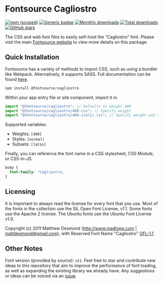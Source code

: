 # Fontsource Cagliostro

[![npm (scoped)](https://img.shields.io/npm/v/@fontsource/cagliostro?color=brightgreen)](https://www.npmjs.com/package/@fontsource/cagliostro) [![Generic badge](https://img.shields.io/badge/fontsource-passing-brightgreen)](https://github.com/fontsource/fontsource) [![Monthly downloads](https://badgen.net/npm/dm/@fontsource/cagliostro)](https://github.com/fontsource/fontsource) [![Total downloads](https://badgen.net/npm/dt/@fontsource/cagliostro)](https://github.com/fontsource/fontsource) [![GitHub stars](https://img.shields.io/github/stars/fontsource/fontsource.svg?style=social&label=Star)](https://github.com/fontsource/fontsource/stargazers)

The CSS and web font files to easily self-host the “Cagliostro” font. Please visit the main [Fontsource website](https://fontsource.org/fonts/cagliostro) to view more details on this package.

## Quick Installation

Fontsource has a variety of methods to import CSS, such as using a bundler like Webpack. Alternatively, it supports SASS. Full documentation can be found [here](https://fontsource.org/docs/introduction).

```javascript
npm install @fontsource/cagliostro
```

Within your app entry file or site component, import it in.

```javascript
import "@fontsource/cagliostro"; // Defaults to weight 400
import "@fontsource/cagliostro/400.css"; // Specify weight
import "@fontsource/cagliostro/400-italic.css"; // Specify weight and style

```

Supported variables:
- Weights: `[400]`
- Styles: `[normal]`
- Subsets: `[latin]`

Finally, you can reference the font name in a CSS stylesheet, CSS Module, or CSS-in-JS.

```css
body {
  font-family: "Cagliostro;
}
```

## Licensing
It is important to always read the license for every font that you use.
Most of the fonts in the collection use the SIL Open Font License, v1.1. Some fonts use the Apache 2 license. The Ubuntu fonts use the Ubuntu Font License v1.0.

Copyright (c) 2011 Matthew Desmond (http://www.madtype.com | mattdesmond@gmail.com), with Reserved Font Name "Cagliostro"
[OFL-1.1](http://scripts.sil.org/OFL)

## Other Notes
Font version (provided by source): `v21`.
Feel free to star and contribute new ideas to this repository that aim to improve the performance of font loading, as well as expanding the existing library we already have. Any suggestions or ideas can be voiced via an [issue](https://github.com/fontsource/fontsource/issues).